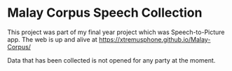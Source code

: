# Malay Corpus Speech Collection
This project was part of my final year project which was Speech-to-Picture app.
The web is up and alive at https://xtremusphone.github.io/Malay-Corpus/

Data that has been collected is not opened for any party at the moment.
